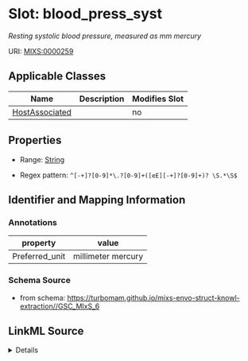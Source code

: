 # Slot: blood_press_syst


_Resting systolic blood pressure, measured as mm mercury_



URI: [MIXS:0000259](https://w3id.org/mixs/0000259)



<!-- no inheritance hierarchy -->




## Applicable Classes

| Name | Description | Modifies Slot |
| --- | --- | --- |
[HostAssociated](HostAssociated.md) |  |  no  |







## Properties

* Range: [String](String.md)

* Regex pattern: `^[-+]?[0-9]*\.?[0-9]+([eE][-+]?[0-9]+)? \S.*\S$`





## Identifier and Mapping Information





### Annotations

| property | value |
| --- | --- |
| Preferred_unit | millimeter mercury |



### Schema Source


* from schema: https://turbomam.github.io/mixs-envo-struct-knowl-extraction//GSC_MIxS_6




## LinkML Source

<details>
```yaml
name: blood_press_syst
annotations:
  Preferred_unit:
    tag: Preferred_unit
    value: millimeter mercury
description: Resting systolic blood pressure, measured as mm mercury
title: host blood pressure systolic
notes:
- host
- host.
- pressure
from_schema: https://turbomam.github.io/mixs-envo-struct-knowl-extraction//GSC_MIxS_6
rank: 1000
slot_uri: MIXS:0000259
multivalued: false
alias: blood_press_syst
domain_of:
- HostAssociated
range: string
required: false
recommended: false
pattern: ^[-+]?[0-9]*\.?[0-9]+([eE][-+]?[0-9]+)? \S.*\S$

```
</details>